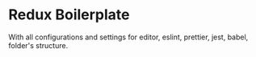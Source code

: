 Redux Boilerplate
===========================================

With all configurations and settings for editor, eslint, prettier, jest, babel, folder's structure.